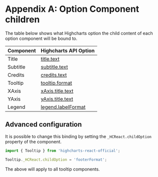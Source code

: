 # Appendix A: Option Component children

The table below shows what Highcharts option the child content of each option
component will be bound to.

| Component | Highcharts API Option                                                         |
|-----------|-------------------------------------------------------------------------------|
| Title     | [title.text](https://api.highcharts.com/highcharts/title.text)                |
| Subtitle  | [subtitle.text](https://api.highcharts.com/highcharts/subtitle.text)          |
| Credits   | [credits.text](https://api.highcharts.com/highcharts/credits.text)            |
| Tooltip   | [tooltip.format](https://api.highcharts.com/highcharts/tooltip.format)        |
| XAxis     | [xAxis.title.text](https://api.highcharts.com/highcharts/xAxis.title.text)    |
| YAxis     | [yAxis.title.text](https://api.highcharts.com/highcharts/yAxis.title.text)    |
| Legend    | [legend.labelFormat](https://api.highcharts.com/highcharts/legend.labelFormat)|

## Advanced configuration

It is possible to change this binding by setting the `_HCReact.childOption`
property of the component.

```ts
import { Tooltip } from 'highcharts-react-official';

Tooltip._HCReact.childOption = 'footerFormat';
```

The above will apply to all tooltip components.
